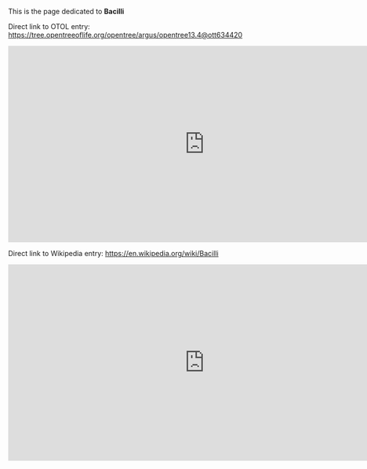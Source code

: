 This is the page dedicated to **Bacilli**


Direct link to OTOL entry: https://tree.opentreeoflife.org/opentree/argus/opentree13.4@ott634420



<html>
    <body>
    <iframe src="https://tree.opentreeoflife.org/opentree/argus/opentree13.4@ott634420"
    width="800" height="400" frameborder="0" allowfullscreen> </iframe>
    </body>
</html>
    


Direct link to Wikipedia entry: https://en.wikipedia.org/wiki/Bacilli



<html>
    <body>
    <iframe src="https://en.wikipedia.org/wiki/Bacilli"
    width="800" height="400" frameborder="0" allowfullscreen> </iframe>
    </body>
</html>
    

